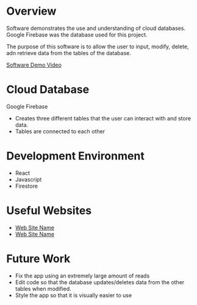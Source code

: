 # Overview

Software demonstrates the use and understanding of cloud databases. Google Firebase was the database used for this project.

The purpose of this software is to allow the user to input, modify, delete, adn retrieve data from the tables of the database.

[Software Demo Video](https://youtu.be/dgmCryzRvfM)

# Cloud Database

Google Firebase
- Creates three different tables that the user can interact with and store data.
- Tables are connected to each other

# Development Environment

- React
- Javascript
- Firestore

# Useful Websites

- [Web Site Name](https://firebase.google.com/docs?authuser=0&hl=en)
- [Web Site Name](https://developer.mozilla.org/en-US/docs/Web/JavaScript)

# Future Work

- Fix the app using an extremely large amount of reads
- Edit code so that the database updates/deletes data from the other tables when modified.
- Style the app so that it is visually easier to use
